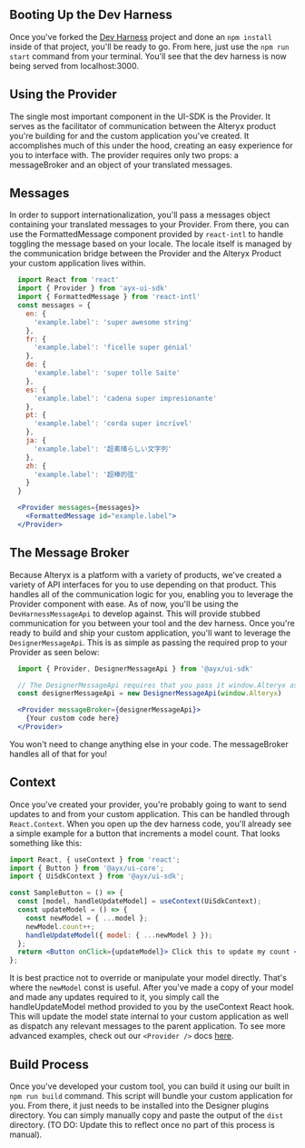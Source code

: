 ## Booting Up the Dev Harness

Once you've forked the [Dev Harness](https://git.alteryx.com/ayx-ui-sdk/ui-sdk-dev-harness) project and done an `npm install` inside of that project, you'll be ready to go. From here, just use the `npm run start` command from your terminal. You'll see that the dev harness is now being served from localhost:3000.

## Using the Provider

The single most important component in the UI-SDK is the Provider. It serves as the facilitator of communication between the Alteryx product you're building for and the custom application you've created. It accomplishes much of this under the hood, creating an easy experience for you to interface with. The provider requires only two props: a messageBroker and an object of your translated messages. 

## Messages

In order to support internationalization, you'll pass a messages object containing your translated messages to your Provider. From there, you can use the FormattedMessage component provided by `react-intl` to handle toggling the message based on your locale. The locale itself is managed by the communication bridge between the Provider and the Alteryx Product your custom application lives within. 

``` jsx static
  import React from 'react'
  import { Provider } from 'ayx-ui-sdk'
  import { FormattedMessage } from 'react-intl'
  const messages = {
    en: {
      'example.label': 'super awesome string'
    },
    fr: {
      'example.label': 'ficelle super génial'
    },
    de: {
      'example.label': 'super tolle Saite'
    },
    es: {
      'example.label': 'cadena super impresionante'
    },
    pt: {
      'example.label': 'corda super incrível'
    },
    ja: {
      'example.label': '超素晴らしい文字列'
    },
    zh: {
      'example.label': '超棒的弦'
    }
  }

  <Provider messages={messages}>
    <FormattedMessage id="example.label">
  </Provider>
```

## The Message Broker

Because Alteryx is a platform with a variety of products, we've created a variety of API interfaces for you to use depending on that product. This handles all of the communication logic for you, enabling you to leverage the Provider component with ease. As of now, you'll be using the `DevHarnessMessageApi` to develop against. This will provide stubbed communication for you between your tool and the dev harness. Once you're ready to build and ship your custom application, you'll want to leverage the `DesignerMessageApi`. This is as simple as passing the required prop to your Provider as seen below:

```jsx static
  import { Provider, DesignerMessageApi } from '@ayx/ui-sdk'

  // The DesignerMessageApi requires that you pass it window.Alteryx as its application context
  const designerMessageApi = new DesignerMessageApi(window.Alteryx)

  <Provider messageBroker={designerMessageApi}>
    {Your custom code here}
  </Provider>
```

You won't need to change anything else in your code. The messageBroker handles all of that for you!

## Context

Once you've created your provider, you're probably going to want to send updates to and from your custom application. This can be handled through `React.Context`. When you open up the dev harness code, you'll already see a simple example for a button that increments a model count. That looks something like this:

```jsx static
import React, { useContext } from 'react';
import { Button } from '@ayx/ui-core';
import { UiSdkContext } from '@ayx/ui-sdk';

const SampleButton = () => {
  const [model, handleUpdateModel] = useContext(UiSdkContext);
  const updateModel = () => {
    const newModel = { ...model };
    newModel.count++;
    handleUpdateModel({ model: { ...newModel } });
  };
  return <Button onClick={updateModel}> Click this to update my count </Button>;
};
```

It is best practice not to override or manipulate your model directly. That's where the `newModel` const is useful. After you've made a copy of your model and made any updates required to it, you simply call the handleUpdateModel method provided to you by the useContext React hook. This will update the model state internal to your custom application as well as dispatch any relevant messages to the parent application. To see more advanced examples, check out our `<Provider />` docs [here](#/UI-SDK%20Components/Provider).

## Build Process

Once you've developed your custom tool, you can build it using our built in `npm run build` command. This script will bundle your custom application for you. From there, it just needs to be installed into the Designer plugins directory. You can simply manually copy and paste the output of the `dist` directory. 
(TO DO: Update this to reflect once no part of this process is manual).